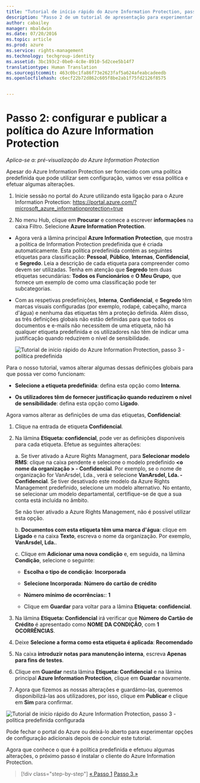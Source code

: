 ```yaml
---
title: "Tutorial de início rápido do Azure Information Protection, passo 2 | Azure Rights Management"
description: "Passo 2 de um tutorial de apresentação para experimentar rapidamente o Microsoft Azure Information Protection na sua organização com apenas 4 passos que devem demorar menos de 15 minutos."
author: cabailey
manager: mbaldwin
ms.date: 07/20/2016
ms.topic: article
ms.prod: azure
ms.service: rights-management
ms.technology: techgroup-identity
ms.assetid: 3bc193c2-0be0-4c8e-8910-5d2cee5b14f7
translationtype: Human Translation
ms.sourcegitcommit: 463c0bc1fa86f73e2623faf5a624afeabcadeedb
ms.openlocfilehash: c6ecf22b72d862c605f8be2ab1f75fd2126f8575


---
```


# Passo 2: configurar e publicar a política do Azure Information Protection

*Aplica-se a: pré-visualização do Azure Information Protection*

Apesar do Azure Information Protection ser fornecido com uma política predefinida que pode utilizar sem configuração, vamos ver essa política e efetuar algumas alterações.

1. Inicie sessão no portal do Azure utilizando esta ligação para o Azure Information Protection: https://portal.azure.com/?microsoft_azure_informationprotection=true
 
2. No menu Hub, clique em **Procurar** e comece a escrever **informações** na caixa Filtro. Selecione **Azure Information Protection**.

- Agora verá a lâmina principal **Azure Information Protection**, que mostra a política de Information Protection predefinida que é criada automaticamente. Esta política predefinida contém as seguintes etiquetas para classificação: **Pessoal**, **Público**, **Internas**, **Confidencial**, e **Segredo**. Leia a descrição de cada etiqueta para compreender como devem ser utilizadas. Tenha em atenção que **Segredo** tem duas etiquetas secundárias: **Todos os Funcionários** e **O Meu Grupo**, que fornece um exemplo de como uma classificação pode ter subcategorias.

- Com as respetivas predefinições, **Interna**, **Confidencial**, e **Segredo** têm marcas visuais configuradas (por exemplo, rodapé, cabeçalho, marca d'água) e nenhuma das etiquetas têm a proteção definida. Além disso, as três definições globais não estão definidas para que todos os documentos e e-mails não necessitem de uma etiqueta, não há qualquer etiqueta predefinida e os utilizadores não têm de indicar uma justificação quando reduzirem o nível de sensibilidade.

    ![Tutorial de início rápido do Azure Information Protection, passo 3 - política predefinida](../media/info-protect-policy.png)

Para o nosso tutorial, vamos alterar algumas dessas definições globais para que possa ver como funcionam:

-  **Selecione a etiqueta predefinida**: defina esta opção como **Interna**.

- **Os utilizadores têm de fornecer justificação quando reduzirem o nível de sensibilidade**: defina esta opção como **Ligado**.

Agora vamos alterar as definições de uma das etiquetas, **Confidencial**:

1. Clique na entrada de etiqueta **Confidencial**.

2. Na lâmina **Etiqueta: confidencial**, pode ver as definições disponíveis para cada etiqueta. Efetue as seguintes alterações:

    a. Se tiver ativado a Azure Rights Managment, para **Selecionar modelo RMS**: clique na caixa pendente e selecione o modelo predefinido **\<o nome da organização > - Confidencial**. Por exemplo, se o nome de organização for VanArsdel, Lda., verá e selecione **VanArsdel, Lda. - Confidencial**. Se tiver desativado este modelo da Azure Rights Management predefinido, selecione um modelo alternativo. No entanto, se selecionar um modelo departamental, certifique-se de que a sua conta está incluída no âmbito.

    Se não tiver ativado a Azure Rights Management, não é possível utilizar esta opção.

    b. **Documentos com esta etiqueta têm uma marca d'água**: clique em **Ligado** e na caixa **Texto**, escreva o nome da organização. Por exemplo, **VanArsdel, Lda.**. 

    c. Clique em **Adicionar uma nova condição** e, em seguida, na lâmina **Condição**, selecione o seguinte:

    - **Escolha o tipo de condição**: **Incorporada**

    - **Selecione Incorporada**: **Número do cartão de crédito**

    - **Número mínimo de ocorrências:**: **1**

    - Clique em **Guardar** para voltar para a lâmina **Etiqueta: confidencial**.

3. Na lâmina **Etiqueta: Confidencial** irá verificar que **Número do Cartão de Crédito** é apresentado como **NOME DA CONDIÇÃO**, com **1** **OCORRÊNCIAS**.

4. Deixe **Selecione a forma como esta etiqueta é aplicada**: **Recomendado**

5. Na caixa **introduzir notas para manutenção interna**, escreva **Apenas para fins de testes**.

6. Clique em **Guardar** nesta lâmina **Etiqueta: Confidencial** e na lâmina principal **Azure Information Protection**, clique em **Guardar** novamente.

7. Agora que fizemos as nossas alterações e guardámo-las, queremos disponibilizá-las aos utilizadores, por isso, clique em **Publicar** e clique em **Sim** para confirmar.

![Tutorial de início rápido do Azure Information Protection, passo 3 - política predefinida configurada](../media/info-protect-policy-configured.png)

Pode fechar o portal do Azure ou deixá-lo aberto para experimentar opções de configuração adicionais depois de concluir este tutorial.

Agora que conhece o que é a política predefinida e efetuou algumas alterações, o próximo passo é instalar o cliente do Azure Information Protection.


>[!div class="step-by-step"]
[&#171; Passo 1](infoprotect-tutorial-step1.md)
[Passo 3 &#187;](infoprotect-tutorial-step3.md)


<!--HONumber=Jul16_HO3-->



